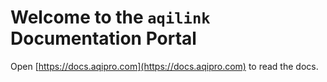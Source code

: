 # Welcome to the `aqilink` Documentation Portal

Open [https://docs.aqipro.com](https://docs.aqipro.com) to read the docs.